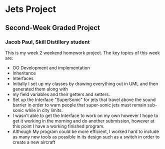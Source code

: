 # Jets Project 
## Second-Week Graded Project
### Jacob Paul, Skill Distillery student

This is my week 2 weekend homework project. The key topics of this week are:
* OO Development and implementation
* Inheritance
* Interfaces
* Initially I set up my classes by drawing everything out in UML and then generated them along with
* my field variables and their getters and setters.
* Set up the Interface "SuperSonic" for jets that travel above the sound barrier in order to warn people
that super-sonic jets must remain sub-sonic while in city limits.
* I wasn't able to get the Interface to work on my own however I hope to get it working in the morning and do another submission, however at this point I have a working finished program.
* Although My program could be more efficient, I worked hard to include as many new tools as possible in its 
design such as a switch in order to create a new aircraft